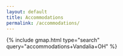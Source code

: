 ```yaml
---
layout: default
title: Accommodations
permalink: /accommodations/
---
```


{% include gmap.html type="search" query="accommodations+Vandalia+OH" %}
